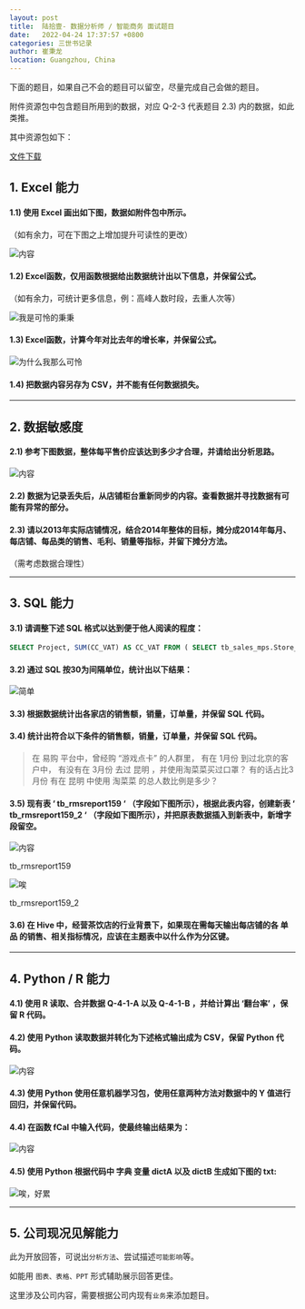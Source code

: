 ```yaml
---
layout: post
title:  陆拾壹- 数据分析师 / 智能商务 面试题目
date:   2022-04-24 17:37:57 +0800
categories: 三世书记录
author: 崔秉龙
location: Guangzhou, China
---
```



下面的题目，如果自己不会的题目可以留空，尽量完成自己会做的题目。

附件资源包中包含题目所用到的数据，对应 Q-2-3 代表题目 2.3) 内的数据，如此类推。

其中资源包如下：

[文件下载](https://download.csdn.net/download/BerryBC/85214670)

## 1. Excel 能力

#### 1.1)	 使用 Excel 画出如下图，数据如附件包中所示。

（如有余力，可在下图之上增加提升可读性的更改）

![内容](/photo/InPost/61-1.png)

#### 1.2)	 Excel函数，仅用函数根据给出数据统计出以下信息，并保留公式。

（如有余力，可统计更多信息，例：高峰人数时段，去重人次等）

![我是可怜的秉秉](/photo/InPost/61-2.png)

####  1.3)	 Excel函数，计算今年对比去年的增长率，并保留公式。

![为什么我那么可怜](/photo/InPost/61-3.png)

####  1.4)	 把数据内容另存为 CSV，并不能有任何数据损失。

-- -------------


##  2.	数据敏感度

####  2.1)	 参考下图数据，整体每平售价应该达到多少才合理，并请给出分析思路。

![内容](/photo/InPost/61-4.png)

####  2.2)	 数据为记录丢失后，从店铺柜台重新同步的内容。查看数据并寻找数据有可能有异常的部分。


####  2.3)	 请以2013年实际店铺情况，结合2014年整体的目标，摊分成2014年每月、每店铺、每品类的销售、毛利、销量等指标，并留下摊分方法。
（需考虑数据合理性）


-- -------------

##  3.	SQL 能力

####  3.1)	 请调整下述 SQL 格式以达到便于他人阅读的程度：

```SQL
SELECT Project, SUM(CC_VAT) AS CC_VAT FROM ( SELECT tb_sales_mps.Store_Code, tb_sales_mps.Project, tb_sales_mps.FIN_Month,CASE WHEN B_S.Market IN ('Jiangx', 'Nanjing') THEN 'Dong' WHEN tb_sales_mps.Project = 'Milk Tea' THEN 'Drink' WHEN B_S.Market IN ('Mini App', 'H5') THEN 'Online' ELSE NULL END AS Platform_Type, CASE WHEN tb_sales_mps.Store_Code = 'Taobao' THEN tb_sales_mps.Cash_Coupon ELSE tb_sales_mps.Cash_Coupon * 1.17 END AS CC_VAT FROM tb_sales_mps LEFT JOIN db_storeinfo.tb_curstorelist B_S ON tb_sales_mps.Store_Code = B_S.Store_code WHERE tb_sales_mps.Fin_Month >= 202202 ) ForLove GROUP BY Store_Code, FIN_Month, Project, Platform_Type
```

####  3.2)	 通过 SQL 按30为间隔单位，统计出以下结果：

 ![简单](/photo/InPost/61-5.png)


####  3.3)	 根据数据统计出各家店的销售额，销量，订单量，并保留 SQL 代码。

####  3.4)	 统计出符合以下条件的销售额，销量，订单量，并保留 SQL 代码。
>在 易购 平台中，曾经购 “游戏点卡” 的人群里，
有在 1月份 到过北京的客户中，
有没有在 3月份 去过 昆明 ，并使用淘菜菜买过口罩？
有的话占比3月份 有在 昆明 中使用 淘菜菜 的总人数比例是多少？


####  3.5)	 现有表 ‘ tb_rmsreport159 ‘ （字段如下图所示），根据此表内容，创建新表 ‘ tb_rmsreport159_2 ‘ （字段如下图所示），并把原表数据插入到新表中，新增字段留空。

 ![内容](/photo/InPost/61-6.png)

tb_rmsreport159

 ![唉](/photo/InPost/61-7.png)

tb_rmsreport159_2



####  3.6)	 在 Hive 中，经营茶饮店的行业背景下，如果现在需每天输出每店铺的各 单品 的销售、相关指标情况，应该在主题表中以什么作为分区键。

-- -------------

##  4.	Python / R 能力

####  4.1)	 使用 R 读取、合并数据 Q-4-1-A 以及 Q-4-1-B ，并给计算出 ‘翻台率’ ，保留 R 代码。

####  4.2)	 使用 Python 读取数据并转化为下述格式输出成为 CSV，保留 Python 代码。

![内容](/photo/InPost/61-8.png)

####  4.3)	 使用 Python 使用任意机器学习包，使用任意两种方法对数据中的 Y 值进行回归，并保留代码。

####  4.4)	 在函数 fCal 中输入代码，使最终输出结果为：
   ![内容](/photo/InPost/61-9.png)

####  4.5)	 使用 Python 根据代码中 字典 变量 dictA 以及 dictB 生成如下图的 txt:

![唉，好累](/photo/InPost/61-10.png)
-- -------------

##  5.	公司现况见解能力

此为开放回答，可说出`分析方法`、尝试描述`可能影响`等。

如能用 `图表、表格、PPT` 形式辅助展示回答更佳。

这里涉及公司内容，需要根据公司内现有`业务`来添加题目。
